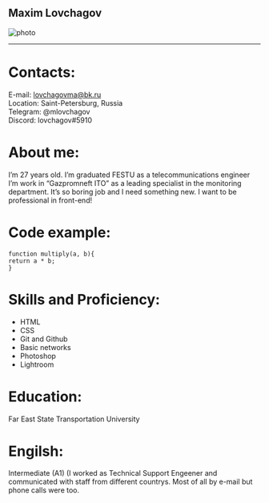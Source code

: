 ## Maxim Lovchagov
![photo](https://sun9-59.userapi.com/s/v1/if1/j-NBDoFikEpLr_a_1JbKXA3OvajmZvico2zEvWcwQstlhg4VKF6lmWXYiglQdx4_g4Fwkyov.jpg?size=2560x1703&quality=96&type=album "Мое фото")
***

# Contacts:
E-mail: lovchagovma@bk.ru  
Location: Saint-Petersburg, Russia  
Telegram: @mlovchagov  
Discord: lovchagov#5910  

# About me:
I’m 27 years old. I’m graduated FESTU as a telecommunications engineer I’m work in “Gazpromneft ITO” as a leading specialist in the monitoring department. It’s so boring job and I need
something new. I want to be professional in front-end!

# Code example:

```
function multiply(a, b){
return a * b;
}
```

# Skills and Proficiency:

* HTML
* CSS
* Git and Github
* Basic networks
* Photoshop 
* Lightroom

# Education:

Far East State Transportation University

# Engilsh:

Intermediate (A1) (I worked as Technical Support Engeener and communicated with staff from
different countrys. Most of all by e-mail but phone calls were too.







